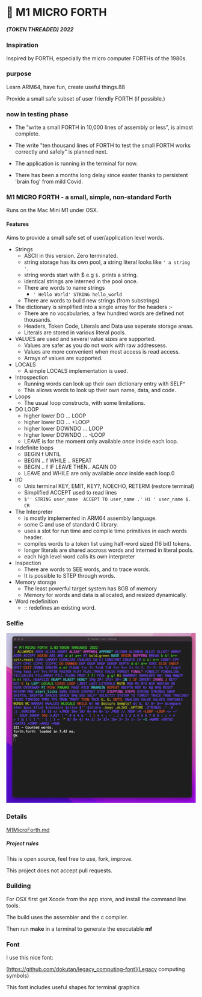 # 👾 M1 MICRO FORTH  

##### (TOKEN THREADED) 2022

### Inspiration

Inspired by FORTH, especially the micro computer FORTHs of the 1980s.

### purpose

Learn ARM64, have fun, create useful things.ßß

Provide a small safe subset of user friendly FORTH (if possible.)

### now in testing phase

- The "write a small FORTH in 10,000 lines of assembly or less", is almost complete.

- The write "ten thousand lines of FORTH to test the small FORTH works correctly and safely" is planned next.

- The application is running in the terminal for now.

- There has been a months long delay since easter thanks to persistent 'brain fog' from mild Covid.


###  M1 MICRO FORTH - a small, simple, non-standard Forth

Runs on the Mac Mini M1 under OSX.

#### Features 


Aims to provide a small safe set of user/application level words.

- Strings  
    - ASCII in this version. Zero terminated.
    - string storage has its own pool, a string literal looks like  `' a string '`. 
    - string words start with $ e.g ```$.``` prints a string.
    - identical strings are interned in the pool once.
    - There are words to name strings
        - ```' Hello World' STRING hello_world```
    - There are words to build new strings (from substrings)
- The dictionary is simplified into a single array for the headers :-
    - There are no vocabularies, a few hundred words are defined not thousands.
    - Headers, Token Code, Literals and Data use seperate storage areas.
    - Literals are stored in various literal pools.
- VALUES are used and several value sizes are supported.
    - Values are safer as you do not work with raw addressess.
    - Values are more convenient when most access is read access.
    - Arrays of values are supported.
- LOCALS 
    - A simple LOCALS implementation is used.
- Introspection
    - Running words can look up their own dictionary entry with SELF^  
    - This allows words to look up their own name, data, and code.
- Loops
    - The usual loop constructs, with some limitations.
- DO LOOP
    - higher lower DO ... LOOP 
    - higher lower DO ... +LOOP
    - higher lower DOWNDO ... LOOP
    - higher lower DOWNDO ... -LOOP
    - LEAVE  is for the moment only available *once* inside each loop.
- Indefinite loops
    - BEGIN f UNTIL
    - BEGIN .. f WHILE .. REPEAT
    - BEGIN .. f IF LEAVE THEN.. AGAIN 00
    - LEAVE and WHILE are only available *once* inside each loop.0
- I/O
    - Unix terminal KEY, EMIT, KEY?, NOECHO, RETERM (restore terminal)
    - Simplified ACCEPT used to read lines
    - ``` $'' STRING user_name  ACCEPT TO user_name .' Hi ' user_name $. CR ```
- The Interpreter
    - is mostly implemented in ARM64 assembly language.
    - some C and use of standard C library.
    - uses a slot for run time and compile time primitives in each words header.
    - compiles words to a token list using half-word sized (16 bit) tokens.
    - longer literals are shared accross words and interned in literal pools.
    - each high level word calls its own interpreter 
- Inspection
    - There are words to SEE words, and to trace words.
    - It is possible to STEP through words.
- Memory storage
    - The least powerful target system has 8GB of memory
    - Memory for words and data is allocated, and resized dynamically.
- Word redefinition 
    - :: redefines an existing word.


### Selfie
![Selfie](selfie.png)


### Details

[M1MicroForth.md](M1MicroForth.md)

##### Project rules

This is open source, feel free to use, fork, improve.

This project does not accept pull requests.


### Building

For OSX first get Xcode from the app store, and install the command line tools.

The build uses the assembler and the c compiler.

Then run **make** in a terminal to generate the executable **mf**



### Font

I use this nice font:

[https://github.com/dokutan/legacy_computing-font](Legacy computing symbols)

This font includes useful shapes for terminal graphics
